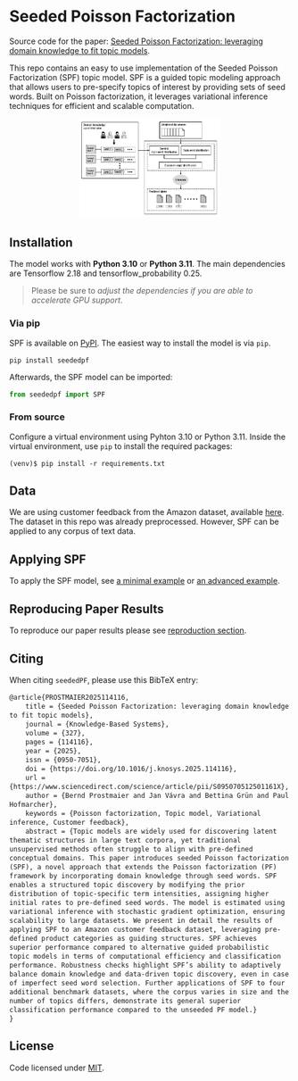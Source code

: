 # Seeded Poisson Factorization

Source code for the paper: [Seeded Poisson Factorization: leveraging domain knowledge to fit topic models](https://www.sciencedirect.com/science/article/pii/S095070512501161X).

This repo contains an easy to use implementation of the Seeded Poisson Factorization (SPF) topic model. SPF is a guided topic modeling approach that allows users to pre-specify topics of interest by providing sets of seed words. Built on Poisson factorization, it leverages variational inference techniques for efficient and scalable computation. 

<p>
    <div align="center">
        <img src="./seededpf/spf_graphical.PNG" width="50%" alt/>
    </div>
</p>



## Installation

The model works with **Python 3.10** or **Python 3.11**. The main dependencies are Tensorflow 2.18 and tensorflow_probability 0.25. 

> Please be sure to _adjust the dependencies if you are able to accelerate GPU support_.

### Via pip

SPF is available on [PyPI](https://pypi.org/project/seededPF/). The easiest way to install the model is via `pip`.

```{bash}
pip install seededpf
```

Afterwards, the SPF model can be imported:
```python
from seededpf import SPF
```


### From source
Configure a virtual environment using Pyhton 3.10 or Python 3.11. Inside the virtual environment, use `pip` to install the required packages:

```{bash}
(venv)$ pip install -r requirements.txt
```

## Data

We are using customer feedback from the Amazon dataset, available [here](https://www.kaggle.com/datasets/kashnitsky/hierarchical-text-classification). The dataset in this repo was already preprocessed. However, SPF can be applied to any corpus of text data.


## Applying SPF

To apply the SPF model, see [a minimal example](minimal_example.ipynb) or [an advanced example](analysis/examples/SPF_example_notebook.ipynb).


## Reproducing Paper Results

To reproduce our paper results please see [reproduction section](https://github.com/BPro2410/Seeded-Poisson-Factorization/tree/main/analysis/reproduction).


## Citing

When citing `seededPF`, please use this BibTeX entry:

```
@article{PROSTMAIER2025114116,
    title = {Seeded Poisson Factorization: leveraging domain knowledge to fit topic models},
    journal = {Knowledge-Based Systems},
    volume = {327},
    pages = {114116},
    year = {2025},
    issn = {0950-7051},
    doi = {https://doi.org/10.1016/j.knosys.2025.114116},
    url = {https://www.sciencedirect.com/science/article/pii/S095070512501161X},
    author = {Bernd Prostmaier and Jan Vávra and Bettina Grün and Paul Hofmarcher},
    keywords = {Poisson factorization, Topic model, Variational inference, Customer feedback},
    abstract = {Topic models are widely used for discovering latent thematic structures in large text corpora, yet traditional unsupervised methods often struggle to align with pre-defined conceptual domains. This paper introduces seeded Poisson factorization (SPF), a novel approach that extends the Poisson factorization (PF) framework by incorporating domain knowledge through seed words. SPF enables a structured topic discovery by modifying the prior distribution of topic-specific term intensities, assigning higher initial rates to pre-defined seed words. The model is estimated using variational inference with stochastic gradient optimization, ensuring scalability to large datasets. We present in detail the results of applying SPF to an Amazon customer feedback dataset, leveraging pre-defined product categories as guiding structures. SPF achieves superior performance compared to alternative guided probabilistic topic models in terms of computational efficiency and classification performance. Robustness checks highlight SPF’s ability to adaptively balance domain knowledge and data-driven topic discovery, even in case of imperfect seed word selection. Further applications of SPF to four additional benchmark datasets, where the corpus varies in size and the number of topics differs, demonstrate its general superior classification performance compared to the unseeded PF model.}
}
```

## License

Code licensed under [MIT](https://github.com/BPro2410/Seeded-Poisson-Factorization/blob/main/LICENSE).

